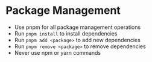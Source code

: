 # Package Management

- Use pnpm for all package management operations
- Run `pnpm install` to install dependencies
- Run `pnpm add <package>` to add new dependencies
- Run `pnpm remove <package>` to remove dependencies
- Never use npm or yarn commands
